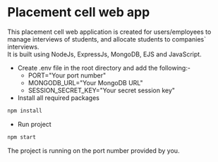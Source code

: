 # Placement cell web app

This placement cell web application is created for users/employees to manage interviews of students, and allocate students to companies` interviews. \
It is built using NodeJs, ExpressJs, MongoDB, EJS and JavaScript.

* Create .env file in the root directory and add the following:-
  * PORT="Your port number"
  * MONGODB_URL="Your MongoDB URL"
  * SESSION_SECRET_KEY="Your secret session key"
* Install all required packages
```bash
npm install 
```
* Run project 
```bash
npm start
```
The project is running on the port number provided by you.
